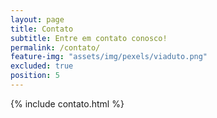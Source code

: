 ```yaml
---
layout: page
title: Contato
subtitle: Entre em contato conosco!
permalink: /contato/
feature-img: "assets/img/pexels/viaduto.png"
excluded: true
position: 5
---
```


{% include contato.html %}